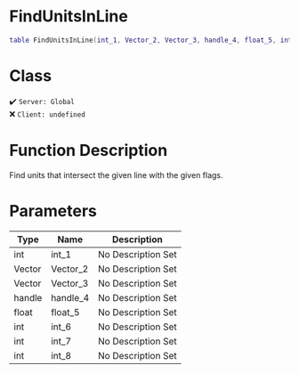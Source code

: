 # FindUnitsInLine
```lua
table FindUnitsInLine(int_1, Vector_2, Vector_3, handle_4, float_5, int_6, int_7, int_8)
```
# Class
✔️ `Server: Global`  
❌ `Client: undefined`  

# Function Description
Find units that intersect the given line with the given flags.
# Parameters
Type|Name|Description
--|--|--
int|int_1|No Description Set
Vector|Vector_2|No Description Set
Vector|Vector_3|No Description Set
handle|handle_4|No Description Set
float|float_5|No Description Set
int|int_6|No Description Set
int|int_7|No Description Set
int|int_8|No Description Set
